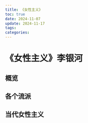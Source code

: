 ```yaml
---
title: 《女性主义》
toc: true
date: 2024-11-07
update: 2024-11-17
tags:
categories:
---
```

# 《女性主义》李银河

## 概览
## 各个流派
## 当代女性主义
